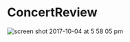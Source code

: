 # ConcertReview
![screen shot 2017-10-04 at 5 58 05 pm](https://user-images.githubusercontent.com/28886343/31206773-d9f4eb3e-a92e-11e7-9a29-da3b0036b8b5.png)<br>
